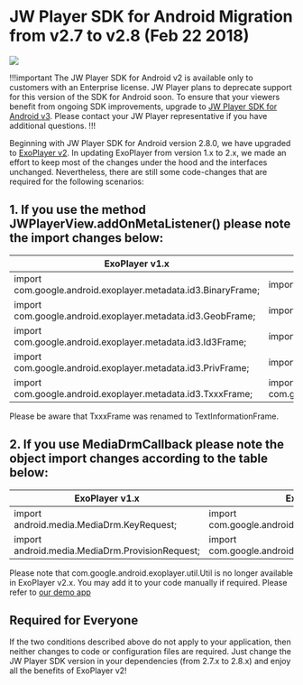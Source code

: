 # JW Player SDK for Android Migration from v2.7 to v2.8 (Feb 22 2018)

<img src="https://img.shields.io/badge/%20-Android%20v2%20DEPRECATED-FFBA43.svg?logo=android&logoColor=gray">

!!!important
The JW Player SDK for Android v2 is available only to customers with an Enterprise license. JW Player plans to deprecate support for this version of the SDK for Android soon. To ensure that your viewers benefit from ongoing SDK improvements, upgrade to [JW Player SDK for Android v3](https://developer.jwplayer.com/sdk/android/docs/developer-guide/index.html). Please contact your JW Player representative if you have additional questions.
!!!

Beginning with JW Player SDK for Android version 2.8.0, we have upgraded to [ExoPlayer v2](https://plus.google.com/+AndroidDevelopers/posts/21BauLCA8aT).  In updating ExoPlayer from version 1.x to 2.x, we made an effort to keep most of the changes under the hood and the interfaces unchanged. Nevertheless, there are still some code-changes that are required for the following scenarios:

## 1. If you use the method JWPlayerView.addOnMetaListener() please note the import changes below:
|ExoPlayer v1.x| ExoPlayer v2.x |
|--|--|
import com.google.android.exoplayer.metadata.id3.BinaryFrame; | import com.google.android.**exoplayer2**.metadata.id3.BinaryFrame;
import com.google.android.exoplayer.metadata.id3.GeobFrame; | import com.google.android.**exoplayer2**.metadata.id3.GeobFrame;
import com.google.android.exoplayer.metadata.id3.Id3Frame; | import com.google.android.**exoplayer2**.metadata.id3.Id3Frame;
import com.google.android.exoplayer.metadata.id3.PrivFrame; | import com.google.android.**exoplayer2**.metadata.id3.PrivFrame;
import com.google.android.exoplayer.metadata.id3.TxxxFrame; | import com.google.android.exoplayer2.metadata.id3.TextInformationFrame;

Please be aware that TxxxFrame was renamed to TextInformationFrame.

## 2. If you use MediaDrmCallback please note the object import changes according to the table below:
|ExoPlayer v1.x| ExoPlayer v2.x |
|--|--|
import android.media.MediaDrm.KeyRequest; | import com.google.android.exoplayer2.drm.ExoMediaDrm;
import android.media.MediaDrm.ProvisionRequest; | import com.google.android.exoplayer2.drm.ExoMediaDrm;

Please note that com.google.android.exoplayer.util.Util is no longer available in ExoPlayer v2.x. You may add it to your code manually if required. Please refer to [our demo app](https://github.com/jwplayer/jwplayer-sdk-android-demo/blob/master/app/src/main/java/com/jwplayer/opensourcedemo/Util.java)

## Required for Everyone
If the two conditions described above do not apply to your application, then neither changes to code or configuration files are required. Just change the JW Player SDK version in your dependencies (from 2.7.x to 2.8.x) and enjoy all the benefits of ExoPlayer v2!

